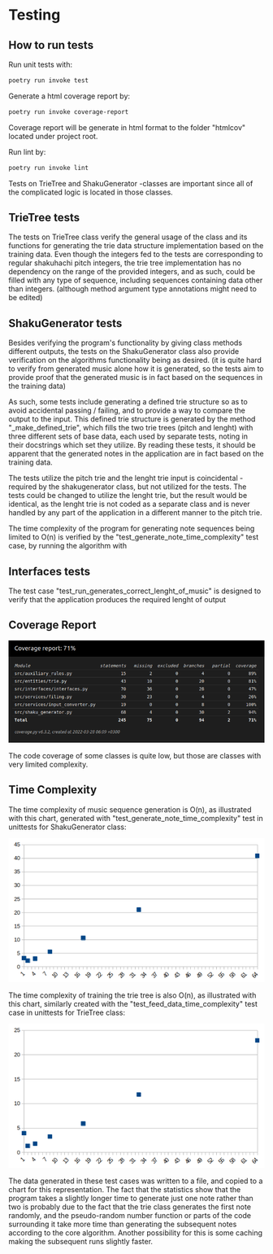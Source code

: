 # Testing

## How to run tests

Run unit tests with:

```bash
poetry run invoke test
```

Generate a html coverage report by:

```bash
poetry run invoke coverage-report
```

Coverage report will be generate in html format to the folder "htmlcov" located under project root.

Run lint by:

```bash
poetry run invoke lint
```

Tests on TrieTree and ShakuGenerator -classes are important since all of the complicated logic is located in those classes.

## TrieTree tests

The tests on TrieTree class verify the general usage of the class and its functions for generating the trie data structure implementation based on the training data. Even though the integers fed to the tests are corresponding to regular shakuhachi pitch integers, the trie tree implementation has no dependency on the range of the provided integers, and as such, could be filled with any type of sequence, including sequences containing data other than integers. (although method argument type annotations might need to be edited)

## ShakuGenerator tests

Besides verifying the program's functionality by giving class methods different outputs, the tests on the ShakuGenerator class also provide verification on the algorithms functionality being as desired.
(it is quite hard to verify from generated music alone how it is generated, so the tests aim to provide proof that the generated music is in fact based on the sequences in the training data)

As such, some tests include generating a defined trie structure so as to avoid accidental passing / failing, and to provide a way to compare the output to the input. This defined trie structure is generated by the method "_make_defined_trie", which fills the two trie trees (pitch and lenght) with three different sets of base data, each used by separate tests, noting in their docstrings which set they utilize. By reading these tests, it should be apparent that the generated notes in the application are in fact based on the training data.

The tests utilize the pitch trie and the lenght trie input is coincidental - required by the shakugenerator class, but not utilized for the tests. The tests could be changed to utilize the lenght trie, but the result would be identical, as the lenght trie is not coded as a separate class and is never handled by any part of the application in a different manner to the pitch trie.

The time complexity of the program for generating note sequences being limited to O(n) is verified by the "test_generate_note_time_complexity" test case, by running the algorithm with  

## Interfaces tests

The test case "test_run_generates_correct_lenght_of_music" is designed to verify that the application produces the required lenght of output

## Coverage Report

<img src="https://github.com/ElectricShakuhachi/tiralabra-shakugenerator/blob/main/documentation/coverage.png" width="780">

The code coverage of some classes is quite low, but those are classes with very limited complexity.

## Time Complexity

The time complexity of music sequence generation is O(n), as illustrated with this chart, generated with "test_generate_note_time_complexity" test in unittests for ShakuGenerator class:

<img src="https://github.com/ElectricShakuhachi/tiralabra-shakugenerator/blob/main/documentation/generation_time_complexity_stats.png" width="560">


The time complexity of training the trie tree is also O(n), as illustrated with this chart, similarly created with the "test_feed_data_time_complexity" test case in unittests for TrieTree class:

<img src="https://github.com/ElectricShakuhachi/tiralabra-shakugenerator/blob/main/documentation/trie_population_time_stats.png" width="560">

The data generated in these test cases was written to a file, and copied to a chart for this representation. The fact that the statistics show that the program takes a slightly longer time to generate just one note rather than two is probably due to the fact that the trie class generates the first note randomly, and the pseudo-random number function or parts of the code surrounding it take more time than generating the subsequent notes according to the core algorithm. Another possibility for this is some caching making the subsequent runs slightly faster.
